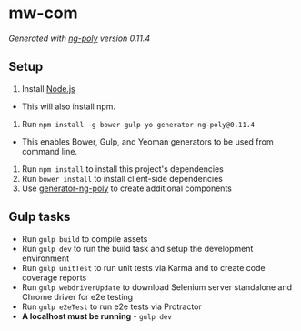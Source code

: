 # mw-com

*Generated with [ng-poly](https://github.com/dustinspecker/generator-ng-poly/tree/v0.11.4) version 0.11.4*

## Setup
1. Install [Node.js](http://nodejs.org/)
 - This will also install npm.
1. Run `npm install -g bower gulp yo generator-ng-poly@0.11.4`
 - This enables Bower, Gulp, and Yeoman generators to be used from command line.
1. Run `npm install` to install this project's dependencies
1. Run `bower install` to install client-side dependencies
1. Use [generator-ng-poly](https://github.com/dustinspecker/generator-ng-poly) to create additional components

## Gulp tasks
- Run `gulp build` to compile assets
- Run `gulp dev` to run the build task and setup the development environment
- Run `gulp unitTest` to run unit tests via Karma and to create code coverage reports
- Run `gulp webdriverUpdate` to download Selenium server standalone and Chrome driver for e2e testing
- Run `gulp e2eTest` to run e2e tests via Protractor
 - **A localhost must be running** - `gulp dev`